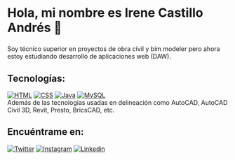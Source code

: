 #  Hola, mi nombre es Irene Castillo Andrés 👋
### 

Soy técnico superior en proyectos de obra civil y bim modeler pero ahora estoy estudiando desarrollo de aplicaciones web (DAW).

## Tecnologías:
[![HTML](https://img.shields.io/badge/HTML5-E34F26?style=for-the-badge&logo=html5&logoColor=white)]()
[![CSS](https://img.shields.io/badge/CSS3-1572B6?style=for-the-badge&logo=css3&logoColor=white)]()
[![Java](https://img.shields.io/badge/Java-ED8B00?style=for-the-badge&logo=java&logoColor=white)]()
[![MySQL](https://img.shields.io/badge/MySQL-00000F?style=for-the-badge&logo=mysql&logoColor=white)]()</br>
Además de las tecnologías usadas en delineación como AutoCAD, AutoCAD Civil 3D, Revit, Presto, BricsCAD, etc.

## Encuéntrame en:

[![Twitter](https://img.shields.io/badge/Twitter-1DA1F2?style=for-the-badge&logo=twitter&logoColor=white)](https://twitter.com/SailorHylia_)
[![Instagram](https://img.shields.io/badge/Instagram-E4405F?style=for-the-badge&logo=instagram&logoColor=white)](https://instagram.com/alittlepain_)
[![Linkedin](https://img.shields.io/badge/LinkedIn-0077B5?style=for-the-badge&logo=linkedin&logoColor=white)](https://es.linkedin.com/in/irene-castillo-andr%C3%A9s-007335198)
